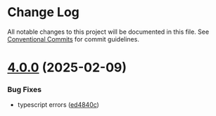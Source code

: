 # Change Log

All notable changes to this project will be documented in this file.
See [Conventional Commits](https://conventionalcommits.org) for commit guidelines.

# [4.0.0](https://github.com/Matb85/components-pack/compare/v3.0.1...v4.0.0) (2025-02-09)

### Bug Fixes

* typescript errors ([ed4840c](https://github.com/Matb85/components-pack/commit/ed4840c81937d97cf5c55fb6838d38b9548aba56))

